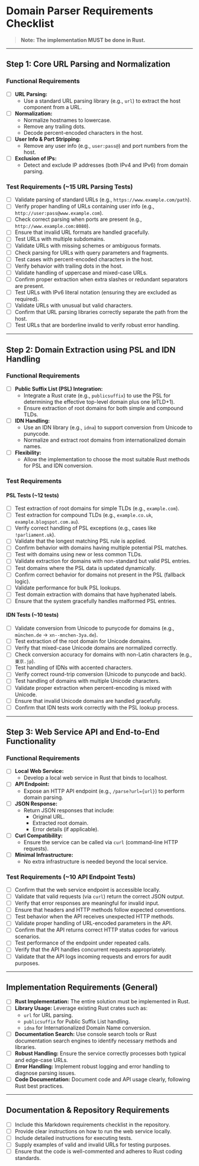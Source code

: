 # Domain Parser Requirements Checklist

> **Note:** **The implementation MUST be done in Rust.**

---

## Step 1: Core URL Parsing and Normalization

### Functional Requirements
- [ ] **URL Parsing:** 
  - Use a standard URL parsing library (e.g., `url`) to extract the host component from a URL.
- [ ] **Normalization:** 
  - Normalize hostnames to lowercase.
  - Remove any trailing dots.
  - Decode percent-encoded characters in the host.
- [ ] **User Info & Port Stripping:** 
  - Remove any user info (e.g., `user:pass@`) and port numbers from the host.
- [ ] **Exclusion of IPs:** 
  - Detect and exclude IP addresses (both IPv4 and IPv6) from domain parsing.

### Test Requirements (~15 URL Parsing Tests)
- [ ] Validate parsing of standard URLs (e.g., `https://www.example.com/path`).
- [ ] Verify proper handling of URLs containing user info (e.g., `http://user:pass@www.example.com`).
- [ ] Check correct parsing when ports are present (e.g., `http://www.example.com:8080`).
- [ ] Ensure that invalid URL formats are handled gracefully.
- [ ] Test URLs with multiple subdomains.
- [ ] Validate URLs with missing schemes or ambiguous formats.
- [ ] Check parsing for URLs with query parameters and fragments.
- [ ] Test cases with percent-encoded characters in the host.
- [ ] Verify behavior with trailing dots in the host.
- [ ] Validate handling of uppercase and mixed-case URLs.
- [ ] Confirm proper extraction when extra slashes or redundant separators are present.
- [ ] Test URLs with IPv6 literal notation (ensuring they are excluded as required).
- [ ] Validate URLs with unusual but valid characters.
- [ ] Confirm that URL parsing libraries correctly separate the path from the host.
- [ ] Test URLs that are borderline invalid to verify robust error handling.

---

## Step 2: Domain Extraction using PSL and IDN Handling

### Functional Requirements
- [ ] **Public Suffix List (PSL) Integration:**
  - Integrate a Rust crate (e.g., `publicsuffix`) to use the PSL for determining the effective top-level domain plus one (eTLD+1).
  - Ensure extraction of root domains for both simple and compound TLDs.
- [ ] **IDN Handling:**
  - Use an IDN library (e.g., `idna`) to support conversion from Unicode to punycode.
  - Normalize and extract root domains from internationalized domain names.
- [ ] **Flexibility:**
  - Allow the implementation to choose the most suitable Rust methods for PSL and IDN conversion.

### Test Requirements

#### PSL Tests (~12 tests)
- [ ] Test extraction of root domains for simple TLDs (e.g., `example.com`).
- [ ] Test extraction for compound TLDs (e.g., `example.co.uk`, `example.blogspot.com.au`).
- [ ] Verify correct handling of PSL exceptions (e.g., cases like `!parliament.uk`).
- [ ] Validate that the longest matching PSL rule is applied.
- [ ] Confirm behavior with domains having multiple potential PSL matches.
- [ ] Test with domains using new or less common TLDs.
- [ ] Validate extraction for domains with non-standard but valid PSL entries.
- [ ] Test domains where the PSL data is updated dynamically.
- [ ] Confirm correct behavior for domains not present in the PSL (fallback logic).
- [ ] Validate performance for bulk PSL lookups.
- [ ] Test domain extraction with domains that have hyphenated labels.
- [ ] Ensure that the system gracefully handles malformed PSL entries.

#### IDN Tests (~10 tests)
- [ ] Validate conversion from Unicode to punycode for domains (e.g., `münchen.de` → `xn--mnchen-3ya.de`).
- [ ] Test extraction of the root domain for Unicode domains.
- [ ] Verify that mixed-case Unicode domains are normalized correctly.
- [ ] Check conversion accuracy for domains with non-Latin characters (e.g., `東京.jp`).
- [ ] Test handling of IDNs with accented characters.
- [ ] Verify correct round-trip conversion (Unicode to punycode and back).
- [ ] Test handling of domains with multiple Unicode characters.
- [ ] Validate proper extraction when percent-encoding is mixed with Unicode.
- [ ] Ensure that invalid Unicode domains are handled gracefully.
- [ ] Confirm that IDN tests work correctly with the PSL lookup process.

---

## Step 3: Web Service API and End-to-End Functionality

### Functional Requirements
- [ ] **Local Web Service:**
  - Develop a local web service in Rust that binds to localhost.
- [ ] **API Endpoint:**
  - Expose an HTTP API endpoint (e.g., `/parse?url={url}`) to perform domain parsing.
- [ ] **JSON Response:**
  - Return JSON responses that include:
    - Original URL.
    - Extracted root domain.
    - Error details (if applicable).
- [ ] **Curl Compatibility:**
  - Ensure the service can be called via `curl` (command-line HTTP requests).
- [ ] **Minimal Infrastructure:**
  - No extra infrastructure is needed beyond the local service.

### Test Requirements (~10 API Endpoint Tests)
- [ ] Confirm that the web service endpoint is accessible locally.
- [ ] Validate that valid requests (via `curl`) return the correct JSON output.
- [ ] Verify that error responses are meaningful for invalid input.
- [ ] Ensure that headers and HTTP methods follow expected conventions.
- [ ] Test behavior when the API receives unexpected HTTP methods.
- [ ] Validate proper handling of URL-encoded parameters in the API.
- [ ] Confirm that the API returns correct HTTP status codes for various scenarios.
- [ ] Test performance of the endpoint under repeated calls.
- [ ] Verify that the API handles concurrent requests appropriately.
- [ ] Validate that the API logs incoming requests and errors for audit purposes.

---

## Implementation Requirements (General)
- [ ] **Rust Implementation:** The entire solution must be implemented in Rust.
- [ ] **Library Usage:** Leverage existing Rust crates such as:
  - `url` for URL parsing.
  - `publicsuffix` for Public Suffix List handling.
  - `idna` for Internationalized Domain Name conversion.
- [ ] **Documentation Search:** Use console search tools or Rust documentation search engines to identify necessary methods and libraries.
- [ ] **Robust Handling:** Ensure the service correctly processes both typical and edge-case URLs.
- [ ] **Error Handling:** Implement robust logging and error handling to diagnose parsing issues.
- [ ] **Code Documentation:** Document code and API usage clearly, following Rust best practices.

---

## Documentation & Repository Requirements
- [ ] Include this Markdown requirements checklist in the repository.
- [ ] Provide clear instructions on how to run the web service locally.
- [ ] Include detailed instructions for executing tests.
- [ ] Supply examples of valid and invalid URLs for testing purposes.
- [ ] Ensure that the code is well-commented and adheres to Rust coding standards.